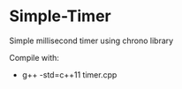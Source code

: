 # Simple-Timer
Simple millisecond timer using chrono library

Compile with:
- g++ -std=c++11 timer.cpp
